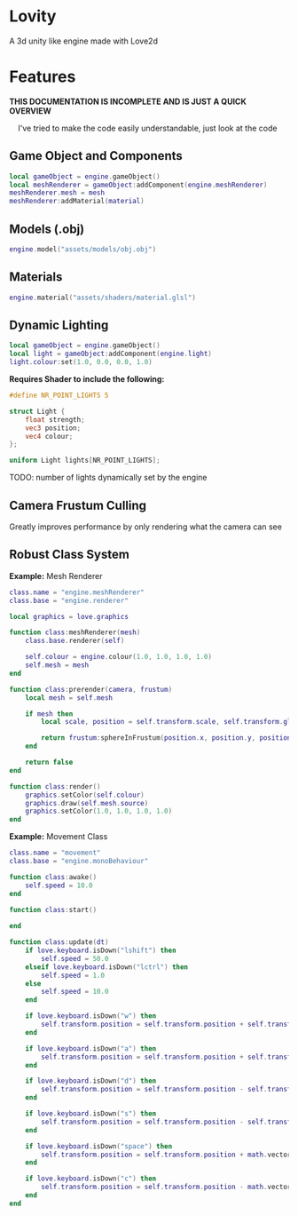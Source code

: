 # Lovity
A 3d unity like engine made with Love2d

# Features

**THIS DOCUMENTATION IS INCOMPLETE AND IS JUST A QUICK OVERVIEW**  

&nbsp;&nbsp;&nbsp;&nbsp;I've tried to make the code easily understandable, just look at the code

## Game Object and Components
```lua
local gameObject = engine.gameObject()
local meshRenderer = gameObject:addComponent(engine.meshRenderer)
meshRenderer.mesh = mesh
meshRenderer:addMaterial(material)
```
## Models (.obj)
```lua
engine.model("assets/models/obj.obj")
```
## Materials
```lua
engine.material("assets/shaders/material.glsl")
```
## Dynamic Lighting
```lua
local gameObject = engine.gameObject()
local light = gameObject:addComponent(engine.light)
light.colour:set(1.0, 0.0, 0.0, 1.0)
```

**Requires Shader to include the following:**
```glsl
#define NR_POINT_LIGHTS 5

struct Light {
    float strength;
    vec3 position;
    vec4 colour;
};

uniform Light lights[NR_POINT_LIGHTS];
```
TODO: number of lights dynamically set by the engine

## Camera Frustum Culling
Greatly improves performance by only rendering what the camera can see

## Robust Class System
**Example:** Mesh Renderer
```lua
class.name = "engine.meshRenderer"
class.base = "engine.renderer"

local graphics = love.graphics

function class:meshRenderer(mesh)
	class.base.renderer(self)

	self.colour = engine.colour(1.0, 1.0, 1.0, 1.0)
	self.mesh = mesh
end

function class:prerender(camera, frustum)
	local mesh = self.mesh

	if mesh then
		local scale, position = self.transform.scale, self.transform.globalPosition

		return frustum:sphereInFrustum(position.x, position.y, position.z, mesh.extent:magnitude() * math.max(math.max(scale.x, scale.y), scale.z))
	end

	return false
end

function class:render()
	graphics.setColor(self.colour)
	graphics.draw(self.mesh.source)
	graphics.setColor(1.0, 1.0, 1.0, 1.0)
end
```

**Example:** Movement Class
```lua
class.name = "movement"
class.base = "engine.monoBehaviour"

function class:awake()
	self.speed = 10.0
end

function class:start()
	
end

function class:update(dt)
	if love.keyboard.isDown("lshift") then
		self.speed = 50.0
	elseif love.keyboard.isDown("lctrl") then
		self.speed = 1.0
	else
		self.speed = 10.0
	end

	if love.keyboard.isDown("w") then
		self.transform.position = self.transform.position + self.transform.forward * dt * self.speed
	end

	if love.keyboard.isDown("a") then
		self.transform.position = self.transform.position + self.transform.left * dt * self.speed
	end

	if love.keyboard.isDown("d") then
		self.transform.position = self.transform.position - self.transform.left * dt * self.speed
	end

	if love.keyboard.isDown("s") then
		self.transform.position = self.transform.position - self.transform.forward  * dt * self.speed
	end

	if love.keyboard.isDown("space") then
		self.transform.position = self.transform.position + math.vector3(0, 1, 0) * dt * self.speed
	end

	if love.keyboard.isDown("c") then
		self.transform.position = self.transform.position - math.vector3(0, 1, 0) * dt * self.speed
	end
end
```
